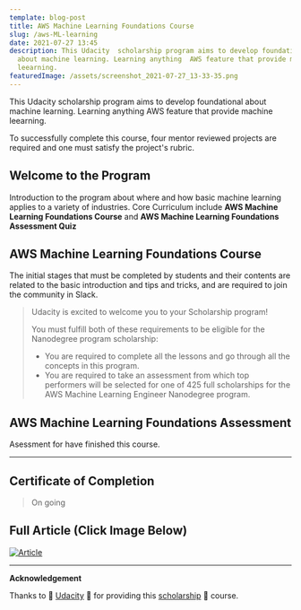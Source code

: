 ```yaml
---
template: blog-post
title: AWS Machine Learning Foundations Course
slug: /aws-ML-learning
date: 2021-07-27 13:45
description: This Udacity  scholarship program aims to develop foundational
  about machine learning. Learning anything  AWS feature that provide machine
  leearning.
featuredImage: /assets/screenshot_2021-07-27_13-33-35.png
---
```

This Udacity  scholarship program aims to develop foundational about machine learning. Learning anything  AWS feature that provide machine leearning.

To successfully complete this course, four mentor reviewed projects are required and one must satisfy the project's rubric.

## Welcome to the Program

Introduction to the program about where and how basic  machine learning applies to a variety of industries. Core Curriculum  include **AWS Machine Learning Foundations Course** and **AWS Machine Learning Foundations Assessment Quiz**

## AWS Machine Learning Foundations Course

The initial stages that must be completed by students and their contents are related to the basic introduction and tips and tricks, and are required to join the community in Slack.
&nbsp;

> Udacity is excited to welcome you to your Scholarship program! 
>
> You must fulfill both of these requirements to be eligible for the Nanodegree program scholarship:
>
> * You are required to complete all the lessons and go through all the concepts in this program.
> * You are required to take an assessment from which top performers will be selected for one of 425 full scholarships for the AWS Machine Learning Engineer Nanodegree program.  

## AWS Machine Learning Foundations Assessment

Asessment for have  finished this course.

- - -

## Certificate of Completion

> On going

## Full Article (Click Image Below)

[![Article](https://i.imgur.com/LpZO9JZ.png "Article")](https://trijuhari.github.io/AWS-Machine-Learning-Foundations-Course/)

- - -

**Acknowledgement**

Thanks to :raised_hands: [Udacity](https://www.udacity.com/) :raised_hands: for providing this [scholarship](https://www.udacity.com/scholarships/aws-machine-learning-scholarship-program?bsft_aaid=affd8710-61ff-4001-baca-1d4a7303381d&bsft_eid=59a6d0dc-022b-038c-1ead-ac8a1d641e03&utm_campaign=sch_600_2021-06-15_ndxxx_aws-ml-last-chance_global&utm_source=blueshift&utm_medium=email&bsft_clkid=cb58e060-c41a-4d5f-bb88-5f9a9eb10f46&bsft_uid=7d94fe45-ff81-4eb8-bf71-a3aaebb76ea6&bsft_mid=1e27940e-306b-453a-8919-2943cbca92ff&bsft_mime_type=html&bsft_ek=2021-06-18T22%3A02%3A25Z&bsft_lx=2&bsft_tv=32) :tada: course.